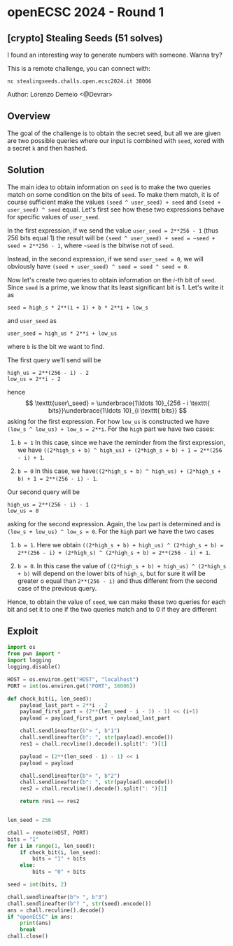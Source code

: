 # openECSC 2024 - Round 1

## [crypto] Stealing Seeds (51 solves)

I found an interesting way to generate numbers with someone. Wanna try?

This is a remote challenge, you can connect with:

`nc stealingseeds.challs.open.ecsc2024.it 38006`

Author: Lorenzo Demeio <@Devrar>

## Overview

The goal of the challenge is to obtain the secret seed, but all we are given are two possible queries where our input is combined with `seed`, xored with a secret `k` and then hashed.

## Solution

The main idea to obtain information on `seed` is to make the two queries match on some condition on the bits of `seed`. To make them match, it is of course sufficient make the values `(seed ^ user_seed) + seed` and `(seed + user_seed) ^ seed` equal. Let's first see how these two expressions behave for specific values of `user_seed`.

In the first expression, if we send the value `user_seed = 2**256 - 1` (thus 256 bits equal 1) the result will be `(seed ^ user_seed) + seed = ~seed + seed = 2**256 - 1`, where `~seed` is the bitwise not of `seed`.

Instead, in the second expression, if we send `user_seed = 0`, we will obviously have `(seed + user_seed) ^ seed = seed ^ seed = 0`.

Now let's create two queries to obtain information on the $i$-th bit of `seed`. Since `seed` is a prime, we know that its least significant bit is 1. Let's write it as
```
seed = high_s * 2**(i + 1) + b * 2**i + low_s
```
and `user_seed` as
```
user_seed = high_us * 2**i + low_us
```
where `b` is the bit we want to find.

The first query we'll send will be
```
high_us = 2**(256 - i) - 2
low_us = 2**i - 2
```
hence
$$
\texttt{user\_seed} = \underbrace{1\ldots 10}_{256 - i \texttt{ bits}}\underbrace{1\ldots 10}_{i \texttt{ bits}}
$$
asking for the first expression. For how `low_us` is constructed we have `(low_s ^ low_us) + low_s = 2**i`. For the `high` part we have two cases:

1. `b = 1` In this case, since we have the reminder from the first expression, we have `((2*high_s + b) ^ high_us) + (2*high_s + b) + 1 = 2**(256 - i) + 1`.

2. `b = 0` In this case, we have`((2*high_s + b) ^ high_us) + (2*high_s + b) + 1 = 2**(256 - i) - 1`.

Our second query will be
```
high_us = 2**(256 - i) - 1
low_us = 0
```
asking for the second expression. Again, the `low` part is determined and is `(low_s + low_us) ^ low_s = 0`. For the `high` part we have the two cases

1. `b = 1`. Here we obtain `((2*high_s + b) + high_us) ^ (2*high_s + b) = 2**(256 - i) + (2*high_s) ^ (2*high_s + b) = 2**(256 - i) + 1`.

2. `b = 0`. In this case the value of `((2*high_s + b) + high_us) ^ (2*high_s + b)` will depend on the lower bits of `high_s`, but for sure it will be greater o equal than `2**(256 - i)` and thus different from the second case of the previous query.

Hence, to obtain the value of `seed`, we can make these two queries for each bit and set it to one if the two queries match and to 0 if they are different

## Exploit

```python
import os
from pwn import *
import logging
logging.disable()

HOST = os.environ.get("HOST", "localhost")
PORT = int(os.environ.get("PORT", 38006))

def check_bit(i, len_seed):
    payload_last_part = 2**i - 2
    payload_first_part = (2**(len_seed - i - 1) - 1) << (i+1)
    payload = payload_first_part + payload_last_part

    chall.sendlineafter(b"> ", b"1")
    chall.sendlineafter(b": ", str(payload).encode())
    res1 = chall.recvline().decode().split(": ")[1]

    payload = (2**(len_seed - i) - 1) << i
    payload = payload

    chall.sendlineafter(b"> ", b"2")
    chall.sendlineafter(b": ", str(payload).encode())
    res2 = chall.recvline().decode().split(": ")[1]

    return res1 == res2


len_seed = 256

chall = remote(HOST, PORT)
bits = "1"
for i in range(1, len_seed):
    if check_bit(i, len_seed):
        bits = "1" + bits
    else:
        bits = "0" + bits

seed = int(bits, 2)

chall.sendlineafter(b"> ", b"3")
chall.sendlineafter(b"? ", str(seed).encode())
ans = chall.recvline().decode()
if "openECSC" in ans:
    print(ans)
    break
chall.close()
```
